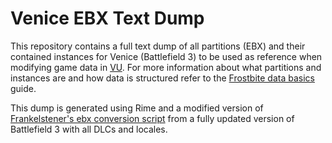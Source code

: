 # Venice EBX Text Dump

This repository contains a full text dump of all partitions (EBX) and their contained instances for Venice (Battlefield 3) to be used as reference when modifying game data in [VU](https://veniceunleashed.net). For more information about what partitions and instances are and how data is structured refer to the [Frostbite data basics](https://docs.veniceunleashed.net/vext/guides/data/) guide.

This dump is generated using Rime and a modified version of [Frankelstener's ebx conversion script](http://www.bfeditor.org/forums/index.php?/topic/15531-ebx-file-converter/) from a fully updated version of Battlefield 3 with all DLCs and locales.